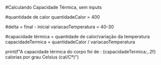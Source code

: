 #Calculando Capacidade Térmica, sem inputs

#quantidade de calor
quantidadeCalor = 400 

#delta = final - inicial
variacaoTemperatura = 40-30

#capacidade térmica = quantidade de calor/variação da temperatura
capacidadeTermica = quantidadeCalor / variacaoTemperatura

print(f"A capacidade térmica do corpo foi de : {capacidadeTermica:,.2f} calorias por grau Celsius (cal/Cº)")
